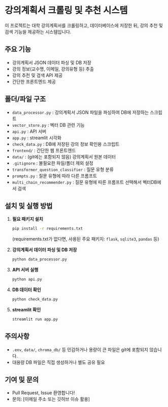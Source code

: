 # 강의계획서 크롤링 및 추천 시스템

이 프로젝트는 대학 강의계획서를 크롤링하고, 데이터베이스에 저장한 뒤, 강의 추천 및 검색 기능을 제공하는 시스템입니다.

## 주요 기능

- 강의계획서 JSON 데이터 파싱 및 DB 저장
- 강의 정보(교수명, 이메일, 강의유형 등) 추출
- 강의 추천 및 검색 API 제공
- 간단한 프론트엔드 제공

## 폴더/파일 구조

- `data_processor.py` : 강의계획서 JSON 파일을 파싱하여 DB에 저장하는 스크립트
- `vector_store.py` : 벡터 DB 관련 기능
- `api.py` : API 서버
- `app.py` : streamlit 시각화
- `check_data.py` : DB에 저장된 강의 정보 확인용 스크립트
- `frontend/` : 간단한 웹 프론트엔드
- `data/` : (git에는 포함되지 않음) 강의계획서 원본 데이터
- `.gitignore` : 불필요한 파일/폴더 제외 설정
- `transformer_question_classifier` : 질문 유형 분류
- `prompts.py` : 질문 유형에 따라 다른 프롬프트
- `multi_chain_recommender.py` : 질문 유형에 따른 프롬프트 선택해서 벡터DB에서 검색

## 설치 및 실행 방법

1. **필요 패키지 설치**
    ```bash
    pip install -r requirements.txt
    ```
    (requirements.txt가 없다면, 사용된 주요 패키지: `flask`, `sqlite3`, `pandas` 등)

2. **강의계획서 데이터 파싱 및 DB 저장**
    ```bash
    python data_processor.py
    ```

3. **API 서버 실행**
    ```bash
    python api.py
    ```

4. **DB 데이터 확인**
    ```bash
    python check_data.py
    ```

5. **streamlit 확인**
      ```bash
    streamlit run app.py  
    ```

## 주의사항

- `.env`, `data/`, `chroma_db/` 등 민감하거나 용량이 큰 파일은 git에 포함되지 않습니다.
- 대용량 DB 파일은 직접 생성하거나 별도 공유 필요

## 기여 및 문의

- Pull Request, Issue 환영합니다!
- 문의: [이메일 주소 또는 깃허브 이슈 활용] 
